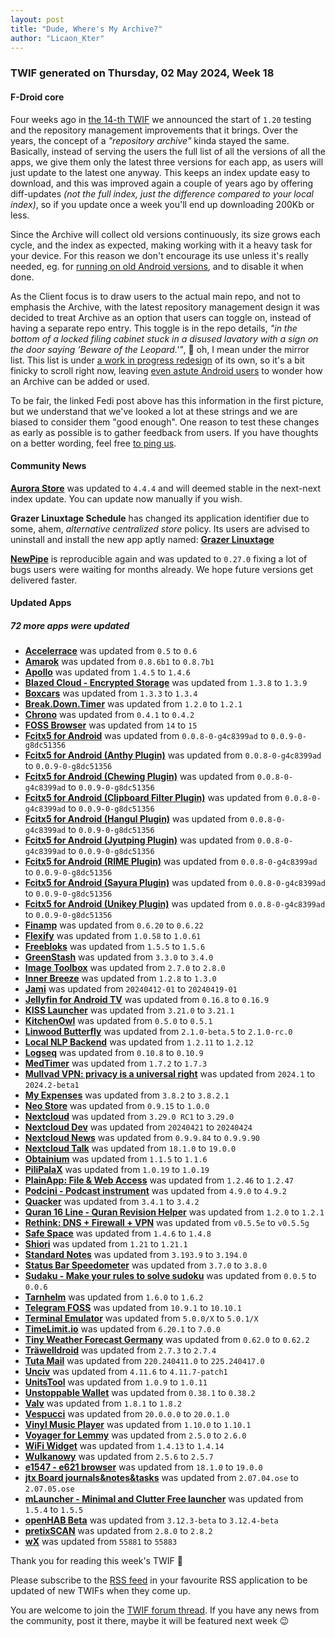 ```yaml
---
layout: post
title: "Dude, Where's My Archive?"
author: "Licaon_Kter"
---
```



### TWIF generated on Thursday, 02 May 2024, Week 18


#### F-Droid core
Four weeks ago in [the 14-th TWIF](https://f-droid.org/2024/04/04/twif.html#f-droid-core) we announced the start of `1.20` testing and the repository management improvements that it brings. Over the years, the concept of a _"repository archive"_ kinda stayed the same. Basically, instead of serving the users the full list of all the versions of all the apps, we give them only the latest three versions for each app, as users will just update to the latest one anyway. This keeps an index update easy to download, and this was improved again a couple of years ago by offering diff-updates _(not the full index, just the difference compared to your local index)_, so if you update once a week you'll end up downloading 200Kb or less.

Since the Archive will collect old versions continuously, its size grows each cycle, and the index as expected, making working with it a heavy task for your device. For this reason we don't encourage its use unless it's really needed, eg. for [running on old Android versions](https://f-droid.org/docs/Running_on_old_Android_versions), and to disable it when done.

As the Client focus is to draw users to the actual main repo, and not to emphasis the Archive, with the latest repository management design it was decided to treat Archive as an option that users can toggle on, instead of having a separate repo entry. This toggle is in the repo details, _"in the bottom of a locked filing cabinet stuck in a disused lavatory with a sign on the door saying ‘Beware of the Leopard.'"_, 🙂 oh, I mean under the mirror list. This list is under [a work in progress redesign](https://gitlab.com/fdroid/fdroidclient/-/issues/2781#what-did-you-see-instead) of its own, so it's a bit finicky to scroll right now, leaving [even astute Android users](https://chaos.social/@ConnyDuck/112362009561582349) to wonder how an Archive can be added or used.

To be fair, the linked Fedi post above has this information in the first picture, but we understand that we've looked a lot at these strings and we are biased to consider them "good enough". One reason to test these changes as early as possible is to gather feedback from users. If you have thoughts on a better wording, feel free [to ping us](https://f-droid.org/about/#contact).


#### Community News
**[Aurora Store](https://f-droid.org/packages/com.aurora.store)** was updated to `4.4.4` and will deemed stable in the next-next index update. You can update now manually if you wish.

**Grazer Linuxtage Schedule** has changed its application identifier due to some, ahem, _alternative centralized store_ policy. Its users are advised to uninstall and install the new app aptly named: **[Grazer Linuxtage](https://f-droid.org/packages/at.linuxtage.Eventfahrplan)**

**[NewPipe](https://f-droid.org/packages/org.schabi.newpipe)** is reproducible again and was updated to `0.27.0` fixing a lot of bugs users were waiting for months already. We hope future versions get delivered faster.


#### Updated Apps
##### 72 more apps were updated
* **[Accelerrace](https://f-droid.org/packages/org.asafonov.accelerace)** was updated from `0.5` to `0.6`
* **[Amarok](https://f-droid.org/packages/deltazero.amarok.foss)** was updated from `0.8.6b1` to `0.8.7b1`
* **[Apollo](https://f-droid.org/packages/org.nuclearfog.apollo)** was updated from `1.4.5` to `1.4.6`
* **[Blazed Cloud - Encrypted Storage](https://f-droid.org/packages/com.chancesoftwarellc.blazedcloud)** was updated from `1.3.8` to `1.3.9`
* **[Boxcars](https://f-droid.org/packages/com.rocket9labs.boxcars)** was updated from `1.3.3` to `1.3.4`
* **[Break.Down.Timer](https://f-droid.org/packages/de.jepfa.bdt)** was updated from `1.2.0` to `1.2.1`
* **[Chrono](https://f-droid.org/packages/com.vicolo.chrono)** was updated from `0.4.1` to `0.4.2`
* **[FOSS Browser](https://f-droid.org/packages/de.baumann.browser)** was updated from `14` to `15`
* **[Fcitx5 for Android](https://f-droid.org/packages/org.fcitx.fcitx5.android)** was updated from `0.0.8-0-g4c8399ad` to `0.0.9-0-g8dc51356`
* **[Fcitx5 for Android (Anthy Plugin)](https://f-droid.org/packages/org.fcitx.fcitx5.android.plugin.anthy)** was updated from `0.0.8-0-g4c8399ad` to `0.0.9-0-g8dc51356`
* **[Fcitx5 for Android (Chewing Plugin)](https://f-droid.org/packages/org.fcitx.fcitx5.android.plugin.chewing)** was updated from `0.0.8-0-g4c8399ad` to `0.0.9-0-g8dc51356`
* **[Fcitx5 for Android (Clipboard Filter Plugin)](https://f-droid.org/packages/org.fcitx.fcitx5.android.plugin.clipboard_filter)** was updated from `0.0.8-0-g4c8399ad` to `0.0.9-0-g8dc51356`
* **[Fcitx5 for Android (Hangul Plugin)](https://f-droid.org/packages/org.fcitx.fcitx5.android.plugin.hangul)** was updated from `0.0.8-0-g4c8399ad` to `0.0.9-0-g8dc51356`
* **[Fcitx5 for Android (Jyutping Plugin)](https://f-droid.org/packages/org.fcitx.fcitx5.android.plugin.jyutping)** was updated from `0.0.8-0-g4c8399ad` to `0.0.9-0-g8dc51356`
* **[Fcitx5 for Android (RIME Plugin)](https://f-droid.org/packages/org.fcitx.fcitx5.android.plugin.rime)** was updated from `0.0.8-0-g4c8399ad` to `0.0.9-0-g8dc51356`
* **[Fcitx5 for Android (Sayura Plugin)](https://f-droid.org/packages/org.fcitx.fcitx5.android.plugin.sayura)** was updated from `0.0.8-0-g4c8399ad` to `0.0.9-0-g8dc51356`
* **[Fcitx5 for Android (Unikey Plugin)](https://f-droid.org/packages/org.fcitx.fcitx5.android.plugin.unikey)** was updated from `0.0.8-0-g4c8399ad` to `0.0.9-0-g8dc51356`
* **[Finamp](https://f-droid.org/packages/com.unicornsonlsd.finamp)** was updated from `0.6.20` to `0.6.22`
* **[Flexify](https://f-droid.org/packages/com.presley.flexify)** was updated from `1.0.58` to `1.0.61`
* **[Freebloks](https://f-droid.org/packages/de.saschahlusiak.freebloks)** was updated from `1.5.5` to `1.5.6`
* **[GreenStash](https://f-droid.org/packages/com.starry.greenstash)** was updated from `3.3.0` to `3.4.0`
* **[Image Toolbox](https://f-droid.org/packages/ru.tech.imageresizershrinker)** was updated from `2.7.0` to `2.8.0`
* **[Inner Breeze](https://f-droid.org/packages/io.naox.inbe)** was updated from `1.2.8` to `1.3.0`
* **[Jami](https://f-droid.org/packages/cx.ring)** was updated from `20240412-01` to `20240419-01`
* **[Jellyfin for Android TV](https://f-droid.org/packages/org.jellyfin.androidtv)** was updated from `0.16.8` to `0.16.9`
* **[KISS Launcher](https://f-droid.org/packages/fr.neamar.kiss)** was updated from `3.21.0` to `3.21.1`
* **[KitchenOwl](https://f-droid.org/packages/com.tombursch.kitchenowl)** was updated from `0.5.0` to `0.5.1`
* **[Linwood Butterfly](https://f-droid.org/packages/dev.linwood.butterfly.nightly)** was updated from `2.1.0-beta.5` to `2.1.0-rc.0`
* **[Local NLP Backend](https://f-droid.org/packages/helium314.localbackend)** was updated from `1.2.11` to `1.2.12`
* **[Logseq](https://f-droid.org/packages/com.logseq.app)** was updated from `0.10.8` to `0.10.9`
* **[MedTimer](https://f-droid.org/packages/com.futsch1.medtimer)** was updated from `1.7.2` to `1.7.3`
* **[Mullvad VPN: privacy is a universal right](https://f-droid.org/packages/net.mullvad.mullvadvpn)** was updated from `2024.1` to `2024.2-beta1`
* **[My Expenses](https://f-droid.org/packages/org.totschnig.myexpenses)** was updated from `3.8.2` to `3.8.2.1`
* **[Neo Store](https://f-droid.org/packages/com.machiav3lli.fdroid)** was updated from `0.9.15` to `1.0.0`
* **[Nextcloud](https://f-droid.org/packages/com.nextcloud.client)** was updated from `3.29.0 RC1` to `3.29.0`
* **[Nextcloud Dev](https://f-droid.org/packages/com.nextcloud.android.beta)** was updated from `20240421` to `20240424`
* **[Nextcloud News](https://f-droid.org/packages/de.luhmer.owncloudnewsreader)** was updated from `0.9.9.84` to `0.9.9.90`
* **[Nextcloud Talk](https://f-droid.org/packages/com.nextcloud.talk2)** was updated from `18.1.0` to `19.0.0`
* **[Obtainium](https://f-droid.org/packages/dev.imranr.obtainium.fdroid)** was updated from `1.1.5` to `1.1.6`
* **[PiliPalaX](https://f-droid.org/packages/com.orz12.PiliPalaX)** was updated from `1.0.19` to `1.0.19`
* **[PlainApp: File & Web Access](https://f-droid.org/packages/com.ismartcoding.plain)** was updated from `1.2.46` to `1.2.47`
* **[Podcini - Podcast instrument](https://f-droid.org/packages/ac.mdiq.podcini)** was updated from `4.9.0` to `4.9.2`
* **[Quacker](https://f-droid.org/packages/com.thehcj.quacker)** was updated from `3.4.1` to `3.4.2`
* **[Quran 16 Line - Quran Revision Helper](https://f-droid.org/packages/com.wqar.quran_mem_helper)** was updated from `1.2.0` to `1.2.1`
* **[Rethink: DNS + Firewall + VPN](https://f-droid.org/packages/com.celzero.bravedns)** was updated from `v0.5.5e` to `v0.5.5g`
* **[Safe Space](https://f-droid.org/packages/org.privacymatters.safespace)** was updated from `1.4.6` to `1.4.8`
* **[Shiori](https://f-droid.org/packages/com.desarrollodroide.pagekeeper)** was updated from `1.21` to `1.21.1`
* **[Standard Notes](https://f-droid.org/packages/com.standardnotes)** was updated from `3.193.9` to `3.194.0`
* **[Status Bar Speedometer](https://f-droid.org/packages/ch.rmy.android.statusbar_tacho)** was updated from `3.7.0` to `3.8.0`
* **[Sudaku - Make your rules to solve sudoku](https://f-droid.org/packages/com.gitea.theoden8.sudaku)** was updated from `0.0.5` to `0.0.6`
* **[Tarnhelm](https://f-droid.org/packages/cn.ac.lz233.tarnhelm)** was updated from `1.6.0` to `1.6.2`
* **[Telegram FOSS](https://f-droid.org/packages/org.telegram.messenger)** was updated from `10.9.1` to `10.10.1`
* **[Terminal Emulator](https://f-droid.org/packages/com.termoneplus)** was updated from `5.0.0/X` to `5.0.1/X`
* **[TimeLimit.io](https://f-droid.org/packages/io.timelimit.android.aosp.direct)** was updated from `6.20.1` to `7.0.0`
* **[Tiny Weather Forecast Germany](https://f-droid.org/packages/de.kaffeemitkoffein.tinyweatherforecastgermany)** was updated from `0.62.0` to `0.62.2`
* **[Träwelldroid](https://f-droid.org/packages/de.hbch.traewelling)** was updated from `2.7.3` to `2.7.4`
* **[Tuta Mail](https://f-droid.org/packages/de.tutao.tutanota)** was updated from `220.240411.0` to `225.240417.0`
* **[Unciv](https://f-droid.org/packages/com.unciv.app)** was updated from `4.11.6` to `4.11.7-patch1`
* **[UnitsTool](https://f-droid.org/packages/com.unitstool)** was updated from `1.0.9` to `1.0.11`
* **[Unstoppable Wallet](https://f-droid.org/packages/io.horizontalsystems.bankwallet)** was updated from `0.38.1` to `0.38.2`
* **[Valv](https://f-droid.org/packages/se.arctosoft.vault)** was updated from `1.8.1` to `1.8.2`
* **[Vespucci](https://f-droid.org/packages/de.blau.android)** was updated from `20.0.0.0` to `20.0.1.0`
* **[Vinyl Music Player](https://f-droid.org/packages/com.poupa.vinylmusicplayer)** was updated from `1.10.0` to `1.10.1`
* **[Voyager for Lemmy](https://f-droid.org/packages/app.vger.voyager)** was updated from `2.5.0` to `2.6.0`
* **[WiFi Widget](https://f-droid.org/packages/com.w2sv.wifiwidget)** was updated from `1.4.13` to `1.4.14`
* **[Wulkanowy](https://f-droid.org/packages/io.github.wulkanowy)** was updated from `2.5.6` to `2.5.7`
* **[e1547 - e621 browser](https://f-droid.org/packages/net.e1547)** was updated from `18.1.0` to `19.0.0`
* **[jtx Board journals&notes&tasks](https://f-droid.org/packages/at.techbee.jtx)** was updated from `2.07.04.ose` to `2.07.05.ose`
* **[mLauncher - Minimal and Clutter Free launcher](https://f-droid.org/packages/app.mlauncher)** was updated from `1.5.4` to `1.5.5`
* **[openHAB Beta](https://f-droid.org/packages/org.openhab.habdroid.beta)** was updated from `3.12.3-beta` to `3.12.4-beta`
* **[pretixSCAN](https://f-droid.org/packages/eu.pretix.pretixscan.droid)** was updated from `2.8.0` to `2.8.2`
* **[wX](https://f-droid.org/packages/joshuatee.wx)** was updated from `55881` to `55883`


Thank you for reading this week's TWIF 🙂

Please subscribe to the [RSS feed](https://f-droid.org/news/) in your favourite RSS application to be updated of new TWIFs when they come up.


You are welcome to join the [TWIF forum thread](https://forum.f-droid.org/t/new-twif-submission-thread/23546). If you have any news from the community, post it there, maybe it will be featured next week 😉
